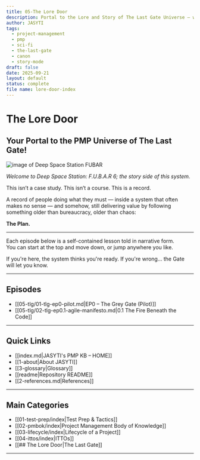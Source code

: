 ```yaml
---
title: 05-The Lore Door
description: Portal to the Lore and Story of The Last Gate Universe — where satire meets certification.
author: JASYTI
tags:
  - project-management
  - pmp
  - sci-fi
  - the-last-gate
  - canon
  - story-mode
draft: false
date: 2025-09-21
layout: default
status: complete
file name: lore-door-index
---
```


# The Lore Door  
## Your Portal to the PMP Universe of The Last Gate!
![image of Deep Space Station FUBAR](fubar6.png)

*Welcome to Deep Space Station: F.U.B.A.R 6; the story side of this system.*

This isn’t a case study. This isn’t a course. This is a record.

A record of people doing what they must — inside a system that often makes no sense — and somehow, still delivering value by following something older than bureaucracy, older than chaos:

**The Plan.**

---

Each episode below is a self-contained lesson told in narrative form.  
You can start at the top and move down, or jump anywhere you like.

If you're here, the system thinks you're ready. If you're wrong... the Gate will let you know.

---

## Episodes

- [[05-tlg/01-tlg-ep0-pilot.md|EP0 – The Grey Gate (Pilot)]]
- [[05-tlg/02-tlg-ep0.1-agile-manifesto.md|0.1 The Fire Beneath the Code]]

---
## Quick Links
- [[index.md|JASYTI's PMP KB – HOME]]
- [[1-about|About JASYTI]]
- [[3-glossary|Glossary]]
- [[readme|Repository README]]
- [[2-references.md|References]]

---
## Main Categories
- [[01-test-prep/index|Test Prep & Tactics]]
- [[02-pmbok/index|Project Management Body of Knowledge]]
- [[03-lifecycle/index|Lifecycle of a Project]]
- [[04-ittos/index|ITTOs]]
- [[## The Lore Door|The Last Gate]]

---
